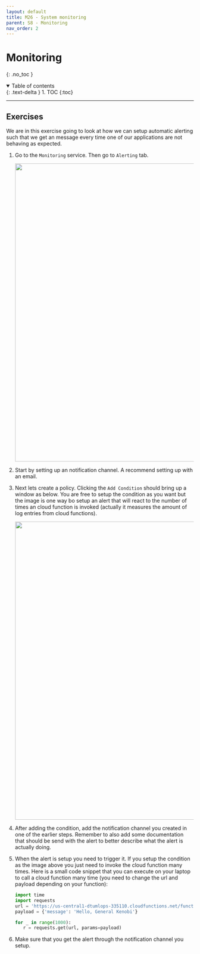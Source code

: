 ```yaml
---
layout: default
title: M26 - System monitoring
parent: S8 - Monitoring
nav_order: 2
---
```


# Monitoring
{: .no_toc }

<details open markdown="block">
  <summary>
    Table of contents
  </summary>
  {: .text-delta }
1. TOC
{:toc}
</details>

---

## Exercises

We are in this exercise going to look at how we can setup automatic alerting
such that we get an message every time one of our applications are not behaving
as expected.

1. Go to the `Monitoring` service. Then go to `Alerting` tab.
   <p align="center">
     <img src="../figures/gcp_alert.png" width="800">
   </p>

2. Start by setting up an notification channel. A recommend setting up with an
   email.

3. Next lets create a policy. Clicking the `Add Condition` should bring up a
   window as below. You are free to setup the condition as you want but the
   image is one way bo setup an alert that will react to the number of times
   an cloud function is invoked (actually it measures the amount of log entries
   from cloud functions).
   <p align="center">
     <img src="../figures/gcp_alert_condition.png" width="800">
   </p>

4. After adding the condition, add the notification channel you created in one of
   the earlier steps. Remember to also add some documentation that should be send
   with the alert to better describe what the alert is actually doing.

5. When the alert is setup you need to trigger it. If you setup the condition as
   the image above you just need to invoke the cloud function many times. Here is
   a small code snippet that you can execute on your laptop to call a cloud function
   many time (you need to change the url and payload depending on your function):

   ```python
   import time
   import requests
   url = 'https://us-central1-dtumlops-335110.cloudfunctions.net/function-2'
   payload = {'message': 'Hello, General Kenobi'}

   for _ in range(1000):
      r = requests.get(url, params=payload)
   ```

6. Make sure that you get the alert through the notification channel you setup.
